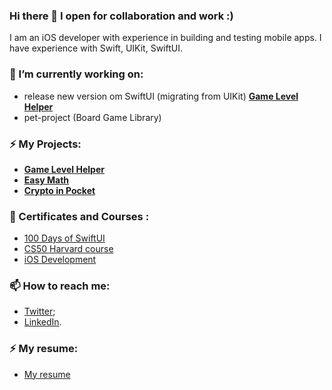 ### Hi there 👋 I open for collaboration and work :) 

I am an iOS developer with experience in building and testing mobile apps.
I have experience with Swift, UIKit, SwiftUI.


<!--
**NadzeyaShpakouskaya/NadzeyaShpakouskaya** is a ✨ _special_ ✨ repository because its `README.md` (this file) appears on your GitHub profile.

Here are some ideas to get you started:

- 🔭 I’m currently working on ...
- 🌱 I’m currently learning ...
- 👯 I’m looking to collaborate on ...
- 🤔 I’m looking for help with ...
- 💬 Ask me about ...
- 📫 How to reach me: ...
- 😄 Pronouns: ...
- ⚡ Fun fact: ...
-->


### 🔭 I’m currently working on:
 - release new version om SwiftUI (migrating from UIKit) [**Game Level Helper**](https://apps.apple.com/us/app/game-level-helper/id1499312939)
 - pet-project (Board Game Library)

### ⚡ My Projects:
 - [**Game Level Helper**](https://apps.apple.com/us/app/game-level-helper/id1499312939)
 - [**Easy Math**](https://github.com/NadzeyaShpakouskaya/EasyMath)
 - [**Crypto in Pocket**](https://github.com/NadzeyaShpakouskaya/CryptoInPocket)


### 🌱 Certificates and Courses :
 - [100 Days of SwiftUI](https://user-images.githubusercontent.com/32869814/185576950-83f3b44c-5af6-4e0d-9571-53bb350c8451.jpg)
 - [CS50 Harvard course](https://github.com/NadzeyaShpakouskaya/pesonal_information/blob/main/CS50_Certificates.pdf)
 - [iOS Development](https://github.com/NadzeyaShpakouskaya/pesonal_information/blob/main/Diploma%20Swiftbook.pdf)
 
 
### 📫 How to reach me:
- [Twitter](https://twitter.com/NShpakouskaya);
- [LinkedIn](https://t.co/EkJTY3hRF0).

### ⚡ My resume:
- [My resume](https://github.com/NadzeyaShpakouskaya/pesonal_information/blob/main/iOS%20Developer%20-%20NADZEYA%20SHPAKOUSKAYA.pdf)


